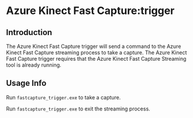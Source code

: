 # Azure Kinect Fast Capture:trigger

## Introduction

The Azure Kinect Fast Capture trigger will send a command to the Azure Kinect Fast 
Capture streaming process to take a capture.
The Azure Kinect Fast Capture trigger requires that the Azure Kinect Fast Capture 
Streaming tool is already running.

## Usage Info

Run `fastcapture_trigger.exe` to take a capture.

Run `fastcapture_trigger.exe` to exit the streaming process.